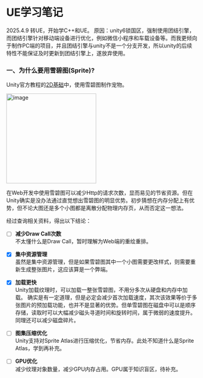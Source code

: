 # UE学习笔记

2025.4.9 转UE，开始学C++和UE。
原因：unity6锁国区，强制使用团结引擎，而团结引擎针对移动端设备进行优化，例如微信小程序和车载设备等。而我更倾向于制作PC端的项目，并且团结引擎与unity不是一个分支开发，所以unity的后续特性不能保证及时更新到团结引擎上，遂放弃使用。


### 一、为什么要用雪碧图(Sprite)?

Unity官方教程的[2D基础](https://learn.unity.com/pathway/unity-essentials/unit/2d-essentials/tutorial/add-an-animated-pet?version=6)中，使用雪碧图制作宠物。

<img width="237" alt="image" src="https://github.com/user-attachments/assets/62b7c3bb-aa9f-409d-b96f-3fdb3b5bbfba" />

在Web开发中使用雪碧图可以减少Http的请求次数，显而易见的节省资源。但在Unity确实是没办法通过直觉想出雪碧图的明显优势。初步猜想在内存分配上有优势，但不论大图还是多个小图都是离散分配物理内存页，从而否定这一想法。

经过查询相关资料，得出以下结论：

- [ ] **减少Draw Call次数**\
      不太懂什么是Draw Call，暂时理解为Web端的重绘重排。
- [x] **集中资源管理**\
      虽然是集中资源管理，但是如果雪碧图其中一个小图需要更改样式，则需要重新生成整张图片，这应该算是一个弊端。
- [x] **加载更快**\
      Unity加载纹理时，可以加载一整张雪碧图，不用分多次从硬盘和内存中加载。
      确实是有一定道理，但是必定会减少首次加载速度，其次该效果等价于多张图片的预加载功能，也并不是显著的优势。但单雪碧图在磁盘中可以是顺序存储，读取时可以大幅减少磁头寻道时间和旋转时间，属于微弱的速度提升。同理还可以减少磁盘碎片。
- [ ] **图集压缩优化**\
      Unity支持对Sprite Atlas进行压缩优化，节省内存。此处不知道什么是Sprite Atlas，学到再补充。
- [ ] **GPU优化**\
      减少纹理对象数量，减少GPU内存占用。GPU属于知识盲区，待补充。
      
